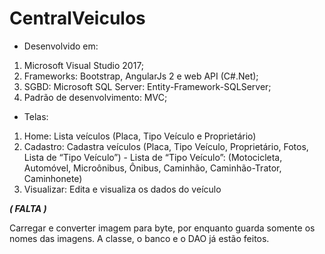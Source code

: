 # CentralVeiculos

- Desenvolvido em:
1) Microsoft Visual Studio 2017;
2) Frameworks: Bootstrap, AngularJs 2 e web API (C#.Net);
3) SGBD: Microsoft SQL Server: Entity-Framework-SQLServer;
4) Padrão de desenvolvimento: MVC;

- Telas:
1) Home: Lista veículos (Placa, Tipo Veículo e Proprietário)
2) Cadastro: Cadastra veículos (Placa, Tipo Veículo, Proprietário, Fotos, Lista de “Tipo Veículo”) - Lista de “Tipo Veículo”: (Motocicleta, Automóvel, Microônibus, Ônibus, Caminhão, Caminhão-Trator, Caminhonete)
3) Visualizar: Edita e visualiza os dados do veículo

***( FALTA )***

Carregar e converter imagem para byte, por enquanto guarda somente os nomes das imagens. A classe, o banco e o DAO já estão feitos.
